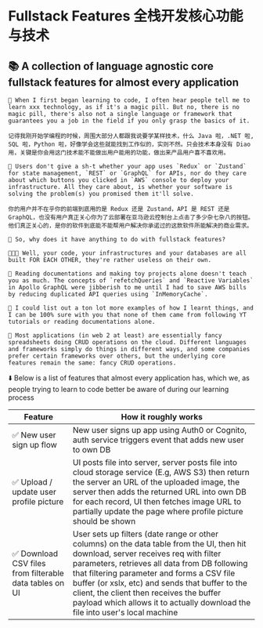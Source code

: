 # Fullstack Features 全栈开发核心功能与技术

## 📚 A collection of language agnostic core fullstack features for almost every application

```
👶 When I first began learning to code, I often hear people tell me to learn xxx technology, as if it's a magic pill. But no, there is no magic pill, there's also not a single language or framework that guarantees you a job in the field if you only grasp the basics of it.

记得我刚开始学编程的时候，周围大部分人都跟我说要学某样技术，什么 Java 啦，.NET 啦, SQL 啦，Python 啦，好像学会这些就能找到工作似的，实则不然。只会技术本身没有 Diao 用，关键是你会用这门技术能不能做出用户能用的功能，做出来产品用户喜不喜欢用。
```

```
💊 Users don't give a sh-t whether your app uses `Redux` or `Zustand` for state management, `REST` or `GraphQL` for APIs, nor do they care about which buttons you clicked in `AWS` console to deploy your infrastructure. All they care about, is whether your software is solving the problem(s) you promised them it'll solve.

你的用户并不在乎你的前端到底用的是 Redux 还是 Zustand，API 是 REST 还是 GraphQL，也没有用户真正关心你为了云部署在亚马逊云控制台上点击了多少杂七杂八的按钮。他们真正关心的，是你的软件到底能不能帮用户解决你承诺过的这款软件所能解决的商业需求。
```

```
🤷 So, why does it have anything to do with fullstack features?
```

```
🧑‍🤝‍🧑 Well, your code, your infrastructures and your databases are all built FOR EACH OTHER, they're rather useless on their own.
```

```
📜 Reading documentations and making toy projects alone doesn't teach you as much. The concepts of `refetchQueries` and `Reactive Variables` in Apollo GraphQL were jibberish to me until I had to save AWS bills by reducing duplicated API queries using `InMemoryCache`.
```

```
🎥 I could list out a ton lot more examples of how I learnt things, and I can be 100% sure with you that none of them came from following YT tutorials or reading documentations alone.
```

```
🍹 Most applications (in web 2 at least) are essentially fancy spreadsheets doing CRUD operations on the cloud. Different languages and frameworks simply do things in different ways, and some companies prefer certain frameworks over others, but the underlying core features remain the same: fancy CRUD operations.
```

⬇️ Below is a list of features that almost every application has, which we, as people trying to learn to code better be aware of during our learning process

| Feature                                                 | How it roughly works                                                                                                                                                                                                                                                                                                                                                                                               |
| ------------------------------------------------------- | ------------------------------------------------------------------------------------------------------------------------------------------------------------------------------------------------------------------------------------------------------------------------------------------------------------------------------------------------------------------------------------------------------------------ |
| ✅ New user sign up flow                                | New user signs up app using Auth0 or Cognito, auth service triggers event that adds new user to own DB                                                                                                                                                                                                                                                                                                             |
| ✅ Upload / update user profile picture                 | UI posts file into server, server posts file into cloud storage service (E.g, AWS S3) then return the server an URL of the uploaded image, the server then adds the returned URL into own DB for each record, UI then fetches image URL to partially update the page where profile picture should be shown                                                                                                         |
| ✅ Download CSV files from filterable data tables on UI | User sets up filters (date range or other columns) on the data table from the UI, then hit download, server receives req with filter parameters, retrieves all data from DB following that filtering parameter and forms a CSV file buffer (or xslx, etc) and sends that buffer to the client, the client then receives the buffer payload which allows it to actually download the file into user's local machine |
